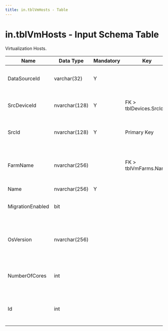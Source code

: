 ```yaml
---
title: in.tblVmHosts - Table
---
```

# in.tblVmHosts - Input Schema Table

Virtualization Hosts.​

| Name             | Data Type     | Mandatory | Key                   | Comment                                                   |
|------------------|---------------|-----------|-----------------------|-----------------------------------------------------------|
| DataSour​​ceId     | varchar(32)   | Y         |                       | Unique ID of the source of this record.​                   |
| SrcDeviceId      | nvarchar(128) | Y         | FK > tblDevices.SrcId | Device this virtualization host is installed on.          |
| ​SrcId            | ​nvarchar(128) | Y         | Primary Key​           | Unique ID of this host in its resp. data source.​​          |
| FarmName         | nvarchar(256) |           | FK > tblVmFarms&#46;Name  | Name of the farm or cluster​ this host belongs to, if any. |
| Name             | nvarchar(256) | Y​​​         |                       |                                                           |
| MigrationEnabled | bit           |           |                       | True if Migration is enabled on this host.                |
| OsVersion        | nvarchar(256) |           |                       | Version of the Operating System installed on this host.   |
| NumberOfCores    | int           |           |                       | Total number of CPU cores installed in this host.         |
| Id               | int           |           |                       | Generated during import. Leave empty.                     |